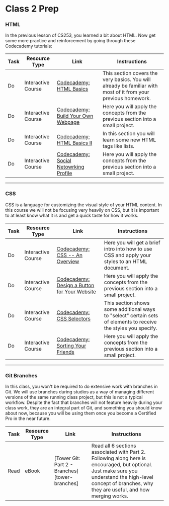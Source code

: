 # Class 2 Prep


### HTML

In the previous lesson of CS253, you learned a bit about HTML. Now get some more practice and reinforcement by going through these Codecademy tutorials:

Task | Resource Type | Link | Instructions
|----|---------------|------|-------------|
Do | Interactive Course | [Codecademy: HTML Basics][html-basics] | This section covers the very basics. You will already be familiar with most of it from your previous homework.
Do | Interactive Course | [Codecademy: Build Your Own Webpage][byowp] | Here you will apply the concepts from the previous section into a small project.
Do | Interactive Course | [Codecademy: HTML Basics II][html-basics-2] | In this section you will learn some new HTML tags like lists.
Do | Interactive Course | [Codecademy: Social Netowrking Profile][social-networking-profile] | Here you will apply the concepts from the previous section into a small project.

---

### CSS

CSS is a language for customizing the visual style of your HTML content. In this course we will not be focusing very heavily on CSS, but it is important to at least know what it is and get a quick taste for how it works.

Task | Resource Type | Link | Instructions
|----|---------------|------|-------------|
Do | Interactive Course | [Codecademy: CSS -- An Overview][css-overview] | Here you will get a brief intro into how to use CSS and apply your styles to an HTML document.
Do | Interactive Course | [Codecademy: Design a Button for Your Website][design-button] | Here you will apply the concepts from the previous section into a small project.
Do | Interactive Course | [Codecademy: CSS Selectors][css-selectors] | This section shows some additional ways to "select" certain sets of elements to receive the styles you specify.
Do | Interactive Course | [Codecademy: Sorting Your Friends][sorting-your-friends] | Here you will apply the concepts from the previous section into a small project.

---

### Git Branches

In this class, you won't be required to do extensive work with branches in Git. We will use branches during studios as a way of managing different versions of the same running class project, but this is not a typical workflow. Despite the fact that branches will not feature heavily during your class work, they are an integral part of Git, and something you should know about now, because you will be using them once you become a Certified Pro in the near future.

Task | Resource Type | Link | Instructions
|----|---------------|------|-------------|
Read | eBook | [Tower Git: Part 2 - Branches][tower-branches] | Read all 6 sections associated with Part 2. Following along here is encouraged, but optional. Just make sure you understand the high-level concept of branches, why they are useful, and how merging works.

[html-basics]: https://www.codecademy.com/en/courses/web-beginner-en-HZA3b/resume?curriculum_id=50579fb998b470000202dc8b
[html-basics-2]: https://www.codecademy.com/en/courses/web-beginner-en-y2Yjd/resume?curriculum_id=50579fb998b470000202dc8b

[byowp]: https://www.codecademy.com/en/courses/web-beginner-en-LceTK/resume?curriculum_id=50579fb998b470000202dc8b
[social-networking-profile]: https://www.codecademy.com/en/courses/web-beginner-en-9x6JW/resume?curriculum_id=50579fb998b470000202dc8b

[css-overview]: https://www.codecademy.com/en/courses/web-beginner-en-TlhFi/resume?curriculum_id=50579fb998b470000202dc8b
[css-selectors]: https://www.codecademy.com/en/courses/web-beginner-en-WF0CF/resume?curriculum_id=50579fb998b470000202dc8b

[design-button]: https://www.codecademy.com/en/courses/web-beginner-en-UuBLw/resume?curriculum_id=50579fb998b470000202dc8b
[sorting-your-friends]: https://www.codecademy.com/en/courses/web-beginner-en-jNuXw/resume?curriculum_id=50579fb998b470000202dc8b


[unit-1-survey]: https://docs.google.com/a/launchcode.org/forms/d/e/1FAIpQLScb1ooCxuyOJUpO0fztwiY_tfTxjuWY4QpExA25Ytzyb5mQjQ/viewform
